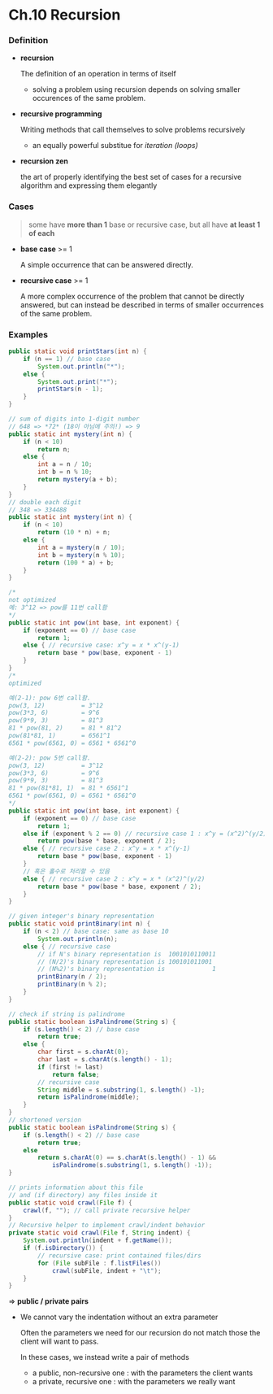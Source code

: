 # Ch.10 Recursion

### Definition

- **recursion**

  The definition of an operation in terms of itself

  - solving a problem using recursion depends on solving smaller occurences of the same problem.

- **recursive programming**

  Writing methods that call themselves to solve problems recursively

  - an equally powerful substitue for *iteration (loops)*

- **recursion zen**

  the art of properly identifying the best set of cases for a recursive algorithm and expressing them elegantly



### Cases

> some have **more than 1** base or recursive case, but all have **at least 1 of each**

- **base case** >= 1

  A simple occurrence that can be answered directly. 

- **recursive case** >= 1

  A more complex occurrence of the problem that cannot be directly answered, but can instead be described in terms of smaller occurrences of the same problem.



### Examples

```java
public static void printStars(int n) {
    if (n == 1) // base case
        System.out.println("*");
    else {
        System.out.print("*");
        printStars(n - 1);
    }
}
```

```java
// sum of digits into 1-digit number
// 648 => *72* (18이 아님에 주의!) => 9
public static int mystery(int n) { 
    if (n < 10)
        return n;
    else {
        int a = n / 10;
        int b = n % 10;
        return mystery(a + b);
    }
}
// double each digit
// 348 => 334488
public static int mystery(int n) {
    if (n < 10) 
        return (10 * n) + n;
    else {
        int a = mystery(n / 10);
        int b = mystery(n % 10);
        return (100 * a) + b;
    }
}
```

```java
/* 
not optimized 
예: 3^12 => pow를 11번 call함
*/
public static int pow(int base, int exponent) {
    if (exponent == 0) // base case
        return 1;
    else { // recursive case: x^y = x * x^(y-1)
        return base * pow(base, exponent - 1)
    }
}
/* 
optimized

예(2-1): pow 6번 call함.
pow(3, 12)			= 3^12
pow(3*3, 6) 		= 9^6
pow(9*9, 3) 		= 81^3
81 * pow(81, 2) 	= 81 * 81^2
pow(81*81, 1)		= 6561^1
6561 * pow(6561, 0) = 6561 * 6561^0

예(2-2): pow 5번 call함. 
pow(3, 12)			= 3^12
pow(3*3, 6) 		= 9^6
pow(9*9, 3) 		= 81^3
81 * pow(81*81, 1) 	= 81 * 6561^1
6561 * pow(6561, 0) = 6561 * 6561^0
*/
public static int pow(int base, int exponent) {
    if (exponent == 0) // base case
        return 1;
    else if (exponent % 2 == 0) // recursive case 1 : x^y = (x^2)^(y/2)
        return pow(base * base, exponent / 2);
    else { // recursive case 2 : x^y = x * x^(y-1)
        return base * pow(base, exponent - 1)
    }
    // 혹은 홀수로 처리할 수 있음
    else { // recursive case 2 : x^y = x * (x^2)^(y/2)
        return base * pow(base * base, exponent / 2);
    }
}
```

```java
// given integer's binary representation
public static void printBinary(int n) {
    if (n < 2) // base case: same as base 10
        System.out.println(n);
    else { // recursive case
        // if N's binary representation is	1001010110011
		// (N/2)'s binary representation is	100101011001
		// (N%2)'s binary representation is			    1
        printBinary(n / 2);
        printBinary(n % 2);
    }
}
```

```java
// check if string is palindrome
public static boolean isPalindrome(String s) {
    if (s.length() < 2) // base case
        return true;
    else {
        char first = s.charAt(0);
        char last = s.charAt(s.length() - 1);
        if (first != last)
            return false;
        // recursive case
        String middle = s.substring(1, s.length() -1);
        return isPalindrome(middle);
    }
}
// shortened version
public static boolean isPalindrome(String s) {
    if (s.length() < 2) // base case
        return true;
    else
        return s.charAt(0) == s.charAt(s.length() - 1) && 
            isPalindrome(s.substring(1, s.length() -1));
}
```

``` java
// prints information about this file
// and (if directory) any files inside it
public static void crawl(File f) {
    crawl(f, ""); // call private recursive helper
}
// Recursive helper to implement crawl/indent behavior
private static void crawl(File f, String indent) {
    System.out.println(indent + f.getName());
    if (f.isDirectory()) {
        // recursive case: print contained files/dirs
        for (File subFile : f.listFiles())
            crawl(subFile, indent + "\t");
    }
}
```



=> **public / private pairs**

- We cannot vary the indentation without an extra parameter

  Often the parameters we need for our recursion do not match those the client will want to pass. 

  In these cases, we instead write a pair of methods

  - a public, non-recursive one : with the parameters the client wants
  - a private, recursive one : with the parameters we really want

